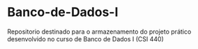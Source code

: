 # Banco-de-Dados-I
Repositorio destinado para o armazenamento do projeto prático desenvolvido no curso de Banco de Dados I (CSI 440)

#